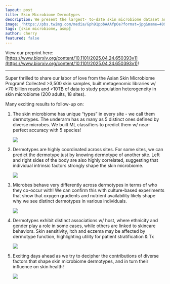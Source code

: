 ```yaml
---
layout: post
title: Skin Microbiome Dermotypes
description: We present the largest- to-date skin microbiome dataset and establish dermotypes as a key organizing principle of skin microbial ecology.
image: 'https://pbs.twimg.com/media/Gph91ppbAAAfpOe?format=jpg&name=4096x4096'
tags: [skin microbiome, asmp]
author: cherry
featured: false
---
```


View our preprint here: [https://www.biorxiv.org/content/10.1101/2025.04.24.650393v1](https://www.biorxiv.org/content/10.1101/2025.04.24.650393v1)!

----


Super thrilled to share our labor of love from the Asian Skin Microbiome Program! Collected >3,500 skin samples, built metagenomic libraries w/ >70 billion reads and >10TB of data to study population heterogeneity in skin microbiome (200 adults, 18 sites).

Many exciting results to follow-up on:

1. The skin microbiome has unique “types” in every site - we call them dermotypes. The underarm has as many as 5 distinct ones defined by diverse microbes. We built ML classifiers to predict them w/ near-perfect accuracy with 5 species!


   ![](https://pbs.twimg.com/media/Gph3psHa4AAVgvm?format=jpg&name=large)


2. Dermotypes are highly coordinated across sites. For some sites, we can predict the dermotype just by knowing dermotype of another site. Left and right sides of the body are also highly correlated, suggesting that individual intrinsic factors strongly shape the skin microbiome.

   ![](https://pbs.twimg.com/media/Gph5Q0Oa0AAyjZU?format=jpg&name=large)

3. Microbes behave very differently across dermotypes in terms of who they co-occur with! We can confirm this with culture-based experiments that show that oxygen gradients and nutrient availability likely shape why we see distinct dermotypes in various individuals. 

   ![](https://pbs.twimg.com/media/Gph57YJaYAAZLmz?format=jpg&name=large)

4. Dermotypes exhibit distinct associations w/ host, where ethnicity and gender play a role in some cases, while others are linked to skincare behaviors. Skin sensitivity, itch and eczema may be affected by dermotype function, highlighting utility for patient stratification & Tx

   ![](https://pbs.twimg.com/media/Gph68riboAAj9Nd?format=jpg&name=medium)

5. Exciting days ahead as we try to decipher the contributions of diverse factors that shape skin microbiome dermotypes, and in turn their influence on skin health!

   ![](https://pbs.twimg.com/media/Gph91ppbAAAfpOe?format=jpg&name=4096x4096)